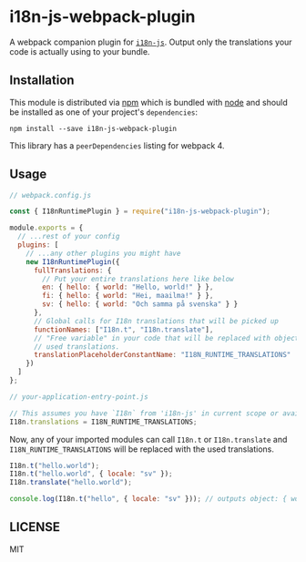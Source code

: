 # i18n-js-webpack-plugin

A webpack companion plugin for [`i18n-js`](https://github.com/fnando/i18n-js/). Output only the translations your code is actually using to your bundle.

## Installation

This module is distributed via [npm][npm] which is bundled with [node][node] and
should be installed as one of your project's `dependencies`:

```
npm install --save i18n-js-webpack-plugin
```

This library has a `peerDependencies` listing for webpack 4.

## Usage

```javascript
// webpack.config.js

const { I18nRuntimePlugin } = require("i18n-js-webpack-plugin");

module.exports = {
  // ...rest of your config
  plugins: [
    // ...any other plugins you might have
    new I18nRuntimePlugin({
      fullTranslations: {
        // Put your entire translations here like below
        en: { hello: { world: "Hello, world!" } },
        fi: { hello: { world: "Hei, maailma!" } },
        sv: { hello: { world: "Och samma på svenska" } }
      },
      // Global calls for I18n translations that will be picked up
      functionNames: ["I18n.t", "I18n.translate"],
      // "Free variable" in your code that will be replaced with object containing all
      // used translations.
      translationPlaceholderConstantName: "I18N_RUNTIME_TRANSLATIONS"
    })
  ]
};
```

```javascript
// your-application-entry-point.js

// This assumes you have `I18n` from 'i18n-js' in current scope or available as a global
I18n.translations = I18N_RUNTIME_TRANSLATIONS;
```

Now, any of your imported modules can call `I18n.t` or `I18n.translate` and `I18N_RUNTIME_TRANSLATIONS` will be replaced with the used translations.

```javascript
I18n.t("hello.world");
I18n.t("hello.world", { locale: "sv" });
I18n.translate("hello.world");

console.log(I18n.t("hello", { locale: "sv" })); // outputs object: { world: 'Hello, world!' }
```

## LICENSE

MIT

<!-- prettier-ignore-start -->

[npm]: https://www.npmjs.com/
[node]: https://nodejs.org

<!-- prettier-ignore-end -->
